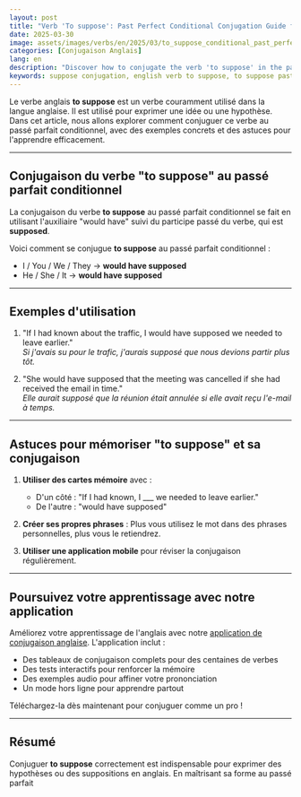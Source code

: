 ```yaml
---
layout: post 
title: "Verb 'To suppose': Past Perfect Conditional Conjugation Guide for Beginners"
date: 2025-03-30
image: assets/images/verbs/en/2025/03/to_suppose_conditional_past_perfect.webp
categories: [Conjugaison Anglais]
lang: en 
description: "Discover how to conjugate the verb 'to suppose' in the past perfect conditional. This guide is ideal for beginners who want to learn how to use 'to suppose' correctly with examples and practical tips."
keywords: suppose conjugation, english verb to suppose, to suppose past perfect conditional, english conjugation, learn english
---
```


Le verbe anglais **to suppose** est un verbe couramment utilisé dans la langue anglaise. Il est utilisé pour exprimer une idée ou une hypothèse. Dans cet article, nous allons explorer comment conjuguer ce verbe au passé parfait conditionnel, avec des exemples concrets et des astuces pour l'apprendre efficacement.


---

## Conjugaison du verbe "to suppose" au passé parfait conditionnel

La conjugaison du verbe **to suppose** au passé parfait conditionnel se fait en utilisant l'auxiliaire "would have" suivi du participe passé du verbe, qui est **supposed**. 

Voici comment se conjugue **to suppose** au passé parfait conditionnel :

- I / You / We / They → **would have supposed**
- He / She / It → **would have supposed**

---

## Exemples d'utilisation

1. "If I had known about the traffic, I would have supposed we needed to leave earlier."  
   _Si j'avais su pour le trafic, j'aurais supposé que nous devions partir plus tôt._

2. "She would have supposed that the meeting was cancelled if she had received the email in time."  
   _Elle aurait supposé que la réunion était annulée si elle avait reçu l'e-mail à temps._

---

## Astuces pour mémoriser "to suppose" et sa conjugaison

1. **Utiliser des cartes mémoire** avec :  
   - D'un côté : "If I had known, I ___ we needed to leave earlier."  
   - De l'autre : "would have supposed"

2. **Créer ses propres phrases** : Plus vous utilisez le mot dans des phrases personnelles, plus vous le retiendrez.

3. **Utiliser une application mobile** pour réviser la conjugaison régulièrement.

---

## Poursuivez votre apprentissage avec notre application

Améliorez votre apprentissage de l'anglais avec notre [application de conjugaison anglaise]({{site.appStore.en}}). L'application inclut :

- Des tableaux de conjugaison complets pour des centaines de verbes
- Des tests interactifs pour renforcer la mémoire
- Des exemples audio pour affiner votre prononciation
- Un mode hors ligne pour apprendre partout

Téléchargez-la dès maintenant pour conjuguer comme un pro !

---

## Résumé

Conjuguer **to suppose** correctement est indispensable pour exprimer des hypothèses ou des suppositions en anglais. En maîtrisant sa forme au passé parfait